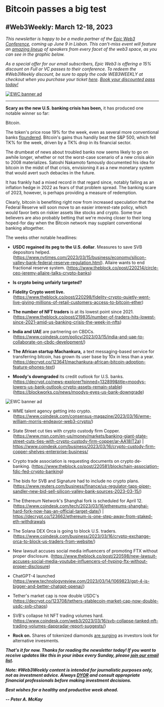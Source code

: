 # Bitcoin passes a big test
## #Web3Weekly: March 12-18, 2023

*This newsletter is happy to be a media partner of the [Epic Web3 Conference](https://www.epicweb3.com/), coming up June 9 in Lisbon. This can't-miss event will feature an [amazing lineup](https://www.epicweb3.com/#speaker) of speakers from every facet of the web3 space, as you can see in the graphic below.*

*As a special offer for our email subscribers, Epic Web3 is offering a 15% discount on Full or VC passes to their conference. To redeem the #Web3Weekly discount, be sure to apply the code WEB3WEEKLY at checkout when you purchase your ticket [here](http://bit.ly/3kDskvF). [Book your discounted pass today!](http://bit.ly/3kDskvF)*

[![EWC banner ad](https://w3w.news/img/sponsored/Speakers1.png)](http://bit.ly/3kDskvF)

<hr>

**Scary as the new U.S. banking crisis has been,** it has produced one notable winner so far:

Bitcoin.

The token's price rose 19% <!-- Update number Friday --> for the week, even as several more conventional banks [floundered]()<!-- Need link -->. Bitcoin's gains thus handily beat the S&P 500, which fell TK% for the week, driven by a TK% drop in its financial sector.

The drumbeat of news about troubled banks now seems likely to go on awhile longer, whether or not the worst-case scenario of a new crisis akin to 2008 materializes. Satoshi Nakamoto famously documented his idea for bitcoin in the midst of that crisis, envisioning it as a new monetary system that would avert such debacles in the future. <!-- Add links -->

It has frankly had a mixed record in that regard since, notably failing as an inflation hedge in 2022 as fears of that problem spread. The banking scare of 2023, however, is perhaps providing a measure of redemption. <!-- Add links -->

Clearly, bitcoin is benefiting right now from increased speculation that the Federal Reserve will soon move to an easier interest-rate policy, which would favor bets on riskier assets like stocks and crypto. Some true believers are also probably betting that we're moving closer to their long hoped-for day when the Bitcoin network may supplant conventional banking altogether.  <!-- Add links -->

The weeks other notable headlines:

- **USDC regained its peg to the U.S. dollar**. Measures to save SVB depositors helped. (https://www.nytimes.com/2023/03/15/business/economy/silicon-valley-bank-federal-reserve-regulation.html). Allaire wants to end fractional reserve system. (https://www.theblock.co/post/220214/circle-ceo-jeremy-allaire-talks-crypto-banks)

- **Is crypto being unfairly targeted?** <!-- Nic Carter and Barney Frank think so. Also multiple guests on Bloomberg TV's crypto show. -->

- **Fidelity Crypto went live.** (https://www.theblock.co/post/220298/fidelity-crypto-quietly-went-live-giving-millions-of-retail-customers-access-to-bitcoin-ether)

- **The number of NFT traders** is at its lowest point since 2021. (https://www.theblock.co/post/219835/number-of-traders-hits-lowest-since-2021-amid-us-banking-crisis-the-week-in-nfts)

- **India and UAE** are partnering on CBDCs. <!-- Huh? --> (https://www.coindesk.com/policy/2023/03/15/india-and-uae-to-collaborate-on-cbdc-development/)

- **The African startup Machankura,** a text messaging-based service for transferring bitcoin, has grown its user base by 10x in less than a year. (https://decrypt.co/123641/machankura-african-bitcoin-adoption-feature-phones-text)

- **Moody's downgraded** its credit outlook for U.S. banks. (https://decrypt.co/news-explorer?pinned=132899&title=moodys-lowers-us-bank-outlook-crypto-assets-remain-stable) (https://blockworks.co/news/moodys-eyes-us-bank-downgrade)

![EWC banner ad](https://w3w.news/img/sponsored/ewc-banner.png)

<!--

Art...

![](https://w3w.news/img/illos/ttktktktktktktktktk)
*"tktktktktkt" by Peter A. McKay × DALL·E*

-->

- WME talent agency getting into crypto. (https://www.coindesk.com/consensus-magazine/2023/03/16/wme-william-morris-endeavor-web3-crypto/)

- State Street cut ties with crypto custody firm Copper. (https://www.msn.com/en-us/money/markets/banking-giant-state-street-cuts-ties-with-crypto-custody-firm-copper/ar-AA18IT2a) | https://www.coindesk.com/business/2023/03/16/crypto-custody-firm-copper-shelves-enterprise-business/

- Crypto trade association is requesting documents on crypto de-banking. (https://www.theblock.co/post/220581/blockchain-association-fdic-fed-crypto-banking)

- The bids for SVB and Signature had to include no crypto plans. (https://www.reuters.com/business/finance/us-regulator-taps-piper-sandler-new-bid-sell-silicon-valley-bank-sources-2023-03-15/)

- The Ethereum Network's Shanghai fork is scheduled for April 12. (https://www.coindesk.com/tech/2023/03/16/ethereums-shanghai-hard-fork-now-has-an-official-target-date/) | https://decrypt.co/123662/ethereum-is-one-step-away-from-staked-eth-withdrawals

- The Solana DEX Orca is going to block U.S. traders. (https://www.coindesk.com/business/2023/03/16/crypto-exchange-orca-to-block-us-traders-from-website/)

- New lawsuit accuses social media influencers of promoting FTX without proper disclosure. (https://www.theblock.co/post/220598/new-lawsuit-accuses-social-media-youtube-influencers-of-hyping-ftx-without-proper-disclosure)

- ChatGPT-4 launched (https://www.technologyreview.com/2023/03/14/1069823/gpt-4-is-bigger-and-better-chatgpt-openai/)

- Tether's market cap is now double USDC's (https://decrypt.co/123708/tethers-stablecoin-market-cap-now-double-usdc-svb-chaos)

- SVB's collapse hit NFT trading volumes hard. (https://www.coindesk.com/web3/2023/03/16/svb-collapse-tanked-nft-trading-volumes-dappradar-report-suggests/)

- **Rock on.** Shares of tokenized diamonds [are surging](https://www.coindesk.com/business/2023/03/16/investors-flock-to-tokenized-diamond-as-crypto-banking-crisis-props-hard-assets/) as investors look for alternative invesments.

_**That's it for now. Thanks for reading the newsletter today! If you want to receive updates like this in your inbox every Sunday, please [join our email list](https://w3w.news).**_

_**Note: #Web3Weekly content is intended for journalistic purposes only, not as investment advice. Always [DYOR](https://www.urbandictionary.com/define.php?term=DYOR) and consult appropriate financial professionals before making investment decisions.**_

_**Best wishes for a healthy and productive week ahead.**_  

_**-- Peter A. McKay**_
